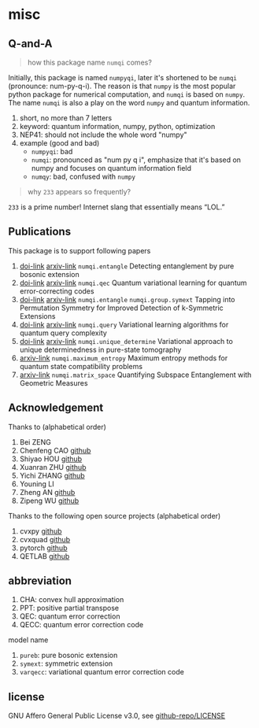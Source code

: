 # misc

## Q-and-A

> how this package name `numqi` comes?

Initially, this package is named `numpyqi`, later it's shortened to be `numqi` (pronounce: num-py-q-i). The reason is that `numpy` is the most popular python package for numerical computation, and `numqi` is based on `numpy`. The name `numqi` is also a play on the word `numpy` and quantum information.

1. short, no more than 7 letters
2. keyword: quantum information, numpy, python, optimization
3. NEP41: should not include the whole word "numpy"
4. example (good and bad)
    * `numpyqi`: bad
    * `numqi`: pronounced as "num py q i", emphasize that it's based on numpy and focuses on quantum information field
    * `numqy`: bad, confused with `numpy`

> why `233` appears so frequently?

`233` is a prime number! Internet slang that essentially means “LOL.”

## Publications

This package is to support following papers

1. [doi-link](https://doi.org/10.1103/PhysRevResearch.6.013249) [arxiv-link](https://arxiv.org/abs/2209.10934) `numqi.entangle` Detecting entanglement by pure bosonic extension
2. [doi-link](https://doi.org/10.22331/q-2022-10-06-828) [arxiv-link](https://arxiv.org/abs/2204.03560) `numqi.qec` Quantum variational learning for quantum error-correcting codes
3. [doi-link](https://doi.org/10.3390/e25101425) [arxiv-link](https://arxiv.org/abs/2309.04144) `numqi.entangle` `numqi.group.symext` Tapping into Permutation Symmetry for Improved Detection of k-Symmetric Extensions
4. [doi-link](https://doi.org/10.1088/1367-2630/ad309c) [arxiv-link](https://arxiv.org/abs/2205.07449) `numqi.query` Variational learning algorithms for quantum query complexity
5. [doi-link](https://doi.org/10.1103/PhysRevA.109.022425) [arxiv-link](https://arxiv.org/abs/2305.10811) `numqi.unique_determine` Variational approach to unique determinedness in pure-state tomography
6. [arxiv-link](https://arxiv.org/abs/2207.11645) `numqi.maximum_entropy` Maximum entropy methods for quantum state compatibility problems
7. [arxiv-link](https://arxiv.org/abs/2311.10353) `numqi.matrix_space` Quantifying Subspace Entanglement with Geometric Measures

## Acknowledgement

Thanks to (alphabetical order)

1. Bei ZENG
2. Chenfeng CAO [github](https://github.com/caochenfeng)
3. Shiyao HOU [github](https://github.com/houbigdream)
4. Xuanran ZHU [github](https://github.com/Sunny-Zhu-613)
5. Yichi ZHANG [github](https://github.com/Yichi-Lionel-Cheung)
6. Youning LI
7. Zheng AN [github](https://github.com/Plmono)
8. Zipeng WU [github](https://github.com/wuzp15)

Thanks to the following open source projects (alphabetical order)

1. cvxpy [github](https://github.com/cvxpy/cvxpy)
2. cvxquad [github](https://github.com/hfawzi/cvxquad)
3. pytorch [github](https://github.com/pytorch/pytorch)
4. QETLAB [github](https://github.com/nathanieljohnston/QETLAB)

## abbreviation

1. CHA: convex hull approximation
2. PPT: positive partial transpose
3. QEC: quantum error correction
4. QECC: quantum error correction code

model name

1. `pureb`: pure bosonic extension
2. `symext`: symmetric extension
3. `varqecc`: variational quantum error correction code

## license

GNU Affero General Public License v3.0, see [github-repo/LICENSE](https://github.com/numqi/numqi/blob/main/LICENSE)
